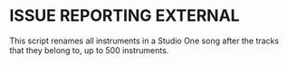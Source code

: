 # ISSUE REPORTING EXTERNAL

This script renames all instruments in a Studio One song after the tracks that they belong to, up to 500 instruments.